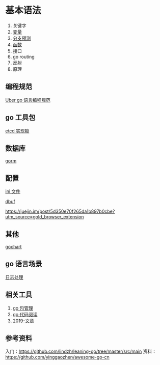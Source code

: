 
# 基本语法
1. 关键字
2. [变量](variables.md)
3. [分支预测](branch_statement.md)
4. [函数](methods.md)
5. 接口
6. go routing
7. 反射
7. 原理
## 编程规范
[Uber go 语言编程规范](http://dockone.io/article/9331)
## go 工具包

[etcd 实现锁](https://github.com/zieckey/etcdsync)

## 数据库
[gorm](http://gorm.book.jasperxu.com/)


## 配置

[ini 文件](https://github.com/zieckey/goini)

[dbuf](https://github.com/zieckey/dbuf)

https://juejin.im/post/5d350e70f265da1b897b0cbe?utm_source=gold_browser_extension


## 其他
[gochart](https://github.com/zieckey/gochart)

## go 语言场景

[日志处理](https://github.com/zieckey/gsnake)


## 相关工具

1. [go 包管理](utils/go_package_management.md)
2. [go 代码阅读](https://github.com/TrueFurby/go-callvis)
3. [2019-文章](https://github.com/chunlintang/golang-anything-recommend)

## 参考资料

入门：https://github.com/lindzh/leaning-go/tree/master/src/main
资料：https://github.com/yinggaozhen/awesome-go-cn
